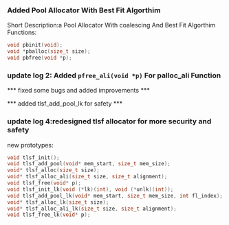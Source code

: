 ### Added Pool Allocator With Best Fit Algorthim
Short Description:a Pool Allocator With coalescing And Best Fit Algorthim
Functions:
```c
void pbinit(void);
void *pballoc(size_t size);
void pbfree(void *p);
```
### update log 2: Added ``` pfree_ali(void *p) ``` For palloc_ali Function
*** fixed some bugs and added improvements ***

*** added tlsf_add_pool_lk for safety ***

### update log 4:redesigned tlsf allocator for more security and safety
new prototypes:

```c
void tlsf_init();
void tlsf_add_pool(void* mem_start, size_t mem_size);
void* tlsf_alloc(size_t size);
void* tlsf_alloc_ali(size_t size, size_t alignment);
void tlsf_free(void* p);
void tlsf_init_lk(void (*lk)(int), void (*unlk)(int));
void tlsf_add_pool_lk(void* mem_start, size_t mem_size, int fl_index);
void* tlsf_alloc_lk(size_t size);
void* tlsf_alloc_ali_lk(size_t size, size_t alignment);
void tlsf_free_lk(void* p);
